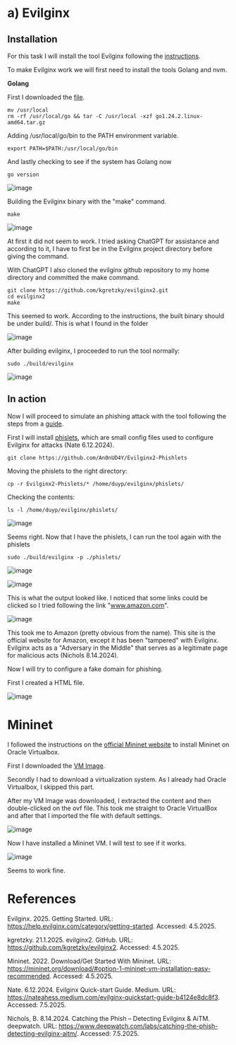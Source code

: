 # a) Evilginx
## Installation

For this task I will install the tool Evilginx following the [instructions](https://help.evilginx.com/pro/installation/local).

To make Evilginx work we will first need to install the tools Golang and nvm.

**Golang**

First I downloaded the [file](https://go.dev/dl/).

    mv /usr/local
    rm -rf /usr/local/go && tar -C /usr/local -xzf go1.24.2.linux-amd64.tar.gz

Adding /usr/local/go/bin to the PATH environment variable.

    export PATH=$PATH:/usr/local/go/bin

And lastly checking to see if the system has Golang now

    go version

![image](https://github.com/user-attachments/assets/976d7ee4-557d-4192-8186-36bf70eb05ee)

Building the Evilginx binary with the "make" command.

    make

![image](https://github.com/user-attachments/assets/13b190da-8f93-4f93-ac8c-97a59da54368)

At first it did not seem to work. I tried asking ChatGPT for assistance and according to it, I have to first be in the Evilginx project directory before giving the command.

With ChatGPT I also cloned the evilginx github repository to my home directory and committed the make command.

    git clone https://github.com/kgretzky/evilginx2.git
    cd evilginx2
    make

This seemed to work. According to the instructions, the built binary should be under build/.
This is what I found in the folder

![image](https://github.com/user-attachments/assets/ae381da8-393e-4048-8f5b-a168c490d8f5)

After building evilginx, I proceeded to run the tool normally:

    sudo ./build/evilginx

![image](https://github.com/user-attachments/assets/7b55d774-af6a-4b8d-9312-42311749f325)


## In action

Now I will proceed to simulate an phishing attack with the tool following the steps from a [guide](https://nateahess.medium.com/evilginx-quickstart-guide-b4124e8dc8f3).

First I will install [phislets](https://github.com/An0nUD4Y/Evilginx2-Phishlets), which are small config files used to configure Evilginx for attacks (Nate 6.12.2024).

    git clone https://github.com/An0nUD4Y/Evilginx2-Phishlets

Moving the phislets to the right directory:

    cp -r Evilginx2-Phislets/* /home/duyp/evilginx/phislets/

Checking the contents:

    ls -l /home/duyp/evilginx/phislets/

![image](https://github.com/user-attachments/assets/e736595a-2175-4a5a-8617-5503a529251c)

Seems right.
Now that I have the phislets, I can run the tool again with the phislets

    sudo ./build/evilginx -p ./phislets/

![image](https://github.com/user-attachments/assets/f6c44f3e-4a72-4cb4-b1f7-1b5ffcb97fa6)

![image](https://github.com/user-attachments/assets/5dc56743-5024-4d39-a7cf-bd64cd07366c)

This is what the output looked like.
I noticed that some links could be clicked so I tried following the link "www.amazon.com".

![image](https://github.com/user-attachments/assets/f4685ac4-ef40-49e8-95f3-f869ea7a024a)

This took me to Amazon (pretty obvious from the name).
This site is the official website for Amazon, except it has been "tampered" with Evilginx. Evilginx acts as a "Adversary in the Middle" that serves as a legitimate page for malicious acts (Nichols 8.14.2024).

Now I will try to configure a fake domain for phishing.

First I created a HTML file.

![image](https://github.com/user-attachments/assets/0a1840da-81f5-42af-b661-0f142cba567f)



# Mininet

I followed the instructions on the [official Mininet website](https://mininet.org/download/#option-1-mininet-vm-installation-easy-recommended) to install Mininet on Oracle Virtualbox.

First I downloaded the [VM Image](https://github.com/mininet/mininet/releases/download/2.3.0/mininet-2.3.0-210211-ubuntu-20.04.1-legacy-server-amd64-ovf.zip).

Secondly I had to download a virtualization system. As I already had Oracle Virtualbox, I skipped this part.

After my VM Image was downloaded, I extracted the content and then double-clicked on the ovf file. This took me straight to Oracle VirtualBox and after that I imported the file with default settings.

![image](https://github.com/user-attachments/assets/716e28fb-aac3-4e55-87ea-c64a9d37b6a5)

Now I have installed a Mininet VM. I will test to see if it works.

![image](https://github.com/user-attachments/assets/d39ff571-981b-4730-a278-584718591009)

Seems to work fine.


# References

Evilginx. 2025. Getting Started. URL: https://help.evilginx.com/category/getting-started. Accessed: 4.5.2025.

kgretzky. 21.1.2025. evilginx2. GitHub. URL: https://github.com/kgretzky/evilginx2. Accessed: 4.5.2025.

Mininet. 2022. Download/Get Started With Mininet. URL: https://mininet.org/download/#option-1-mininet-vm-installation-easy-recommended. Accessed: 4.5.2025.

Nate. 6.12.2024. Evilginx Quick-start Guide. Medium. URL: https://nateahess.medium.com/evilginx-quickstart-guide-b4124e8dc8f3. Accessed: 7.5.2025.

Nichols, B. 8.14.2024. Catching the Phish – Detecting Evilginx & AiTM. deepwatch. URL: https://www.deepwatch.com/labs/catching-the-phish-detecting-evilginx-aitm/. Accessed: 7.5.2025.


